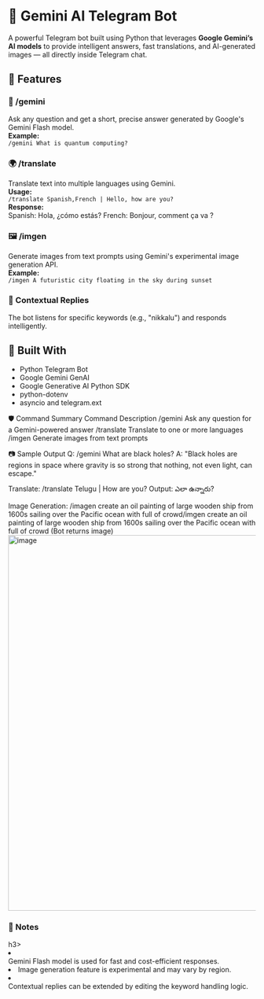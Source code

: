 # 🤖 Gemini AI Telegram Bot

A powerful Telegram bot built using Python that leverages **Google Gemini’s AI models** to provide intelligent answers, fast translations, and AI-generated images — all directly inside Telegram chat.

## 🔧 Features

### 🧠 /gemini  
Ask any question and get a short, precise answer generated by Google's Gemini Flash model.  
**Example:**  
`/gemini What is quantum computing?`

### 🌍 /translate  
Translate text into multiple languages using Gemini.  
**Usage:**  
`/translate Spanish,French | Hello, how are you?`  
**Response:**  
Spanish: Hola, ¿cómo estás?
French: Bonjour, comment ça va ?



### 🖼️ /imgen  
Generate images from text prompts using Gemini's experimental image generation API.  
**Example:**  
`/imgen A futuristic city floating in the sky during sunset`

### 👋 Contextual Replies  
The bot listens for specific keywords (e.g., "nikkalu") and responds intelligently.

## 🧱 Built With

- Python Telegram Bot  
- Google Gemini GenAI  
- Google Generative AI Python SDK  
- python-dotenv  
- asyncio and telegram.ext  

🛡️ Command Summary
Command	Description
/gemini	Ask any question for a Gemini-powered answer
/translate	Translate to one or more languages
/imgen	Generate images from text prompts

📷 Sample Output
Q: /gemini What are black holes?
A: "Black holes are regions in space where gravity is so strong that nothing, not even light, can escape."

Translate:
/translate  Telugu | How are you?
Output: ఎలా ఉన్నారు?


Image Generation:
/imagen create an oil painting of large wooden ship from 1600s sailing over the Pacific ocean with full of crowd/imgen create an oil painting of large wooden ship from 1600s sailing over the Pacific ocean with full of crowd
(Bot returns image)
<img width="1024" height="764" alt="image" src="https://github.com/user-attachments/assets/9d1b1788-570c-4ac1-97e9-4170a5e2d35e" />

<h3>📌 Notes</h3>h3>
<li></li>Gemini Flash model is used for fast and cost-efficient responses.</li>
<li>Image generation feature is experimental and may vary by region.</li>
<li></li>Contextual replies can be extended by editing the keyword handling logic.</li>

